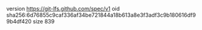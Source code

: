 version https://git-lfs.github.com/spec/v1
oid sha256:6d76855c9caf336af34be721844a18b613a8e3f3adf3c9b180616df99b4df420
size 839
